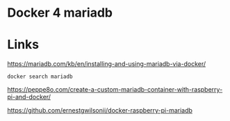 # Docker 4 mariadb 

# Links
https://mariadb.com/kb/en/installing-and-using-mariadb-via-docker/

    docker search mariadb

<https://peppe8o.com/create-a-custom-mariadb-container-with-raspberry-pi-and-docker/>

<https://github.com/ernestgwilsonii/docker-raspberry-pi-mariadb>
